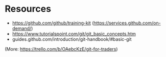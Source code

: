 # Resources 
- https://github.com/github/training-kit (https://services.github.com/on-demand/)
- https://www.tutorialspoint.com/git/git_basic_concepts.htm
- guides.github.com/introduction/git-handbook/#basic-git

(More: https://trello.com/b/OAebcKzE/git-for-traders)
